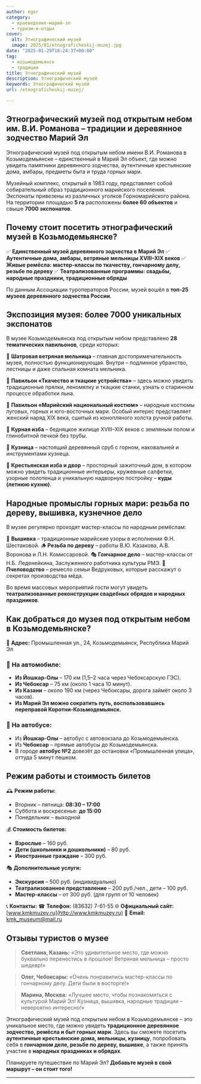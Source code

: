 ```yaml
---
author: egor
category:
  - краеведение-марий-эл
  - туризм-и-отдых
cover:
  alt: Этнографический музей
  image: 2025/01/etnograficheskij-muzej.jpg
date: "2025-01-29T18:24:37+00:00"
tag:
  - козьмодемьянск
  - традиции
title: Этнографический музей
description: Этнографический музей
keywords: Этнографический музей
url: /etnograficheskij-muzej/

---
```

## **Этнографический музей под открытым небом им. В.И. Романова – традиции и деревянное зодчество Марий Эл**

Этнографический музей под открытым небом имени В.И. Романова в Козьмодемьянске – единственный в Марий Эл объект, где можно увидеть памятники деревянного зодчества, аутентичные крестьянские дома, амбары, предметы быта и труда горных мари.

Музейный комплекс, открытый в 1983 году, представляет собой собирательный образ традиционного марийского поселения. Экспонаты привезены из различных уголков Горномарийского района. На территории площадью **5 га** расположены **более 60 объектов** и свыше **7000 экспонатов**.

## **Почему стоит посетить этнографический музей в Козьмодемьянске?**

✅ **Единственный музей деревянного зодчества в Марий Эл**
✅ **Аутентичные дома, амбары, ветряные мельницы XVIII–XIX веков**
✅ **Живые ремёсла: мастер-классы по ткачеству, гончарному делу, резьбе по дереву**
✅ **Театрализованные программы: свадьбы, народные праздники, традиционные обряды**

По данным Ассоциации туроператоров России, музей вошёл в **топ-25 музеев деревянного зодчества России**.

## **Экспозиция музея: более 7000 уникальных экспонатов**

В музее Козьмодемьянска под открытым небом представлено **28 тематических павильонов**, среди которых:

🔹 **Шатровая ветряная мельница** – главная достопримечательность музея, полностью функционирующая. Внутри – подлинное убранство, лестницы и даже спальная комната мельника.

🔹 **Павильон «Ткачество и ткацкие устройства»** – здесь можно увидеть традиционные прялки, леномялку и ткацкие станки, узнать о старинном процессе обработки льна.

🔹 **Павильон «Марийский национальный костюм»** – народные костюмы луговых, горных и юго-восточных мари. Особый интерес представляет женский наряд XIX века, сшитый из конопляного холста ручной работы.

🔹 **Курная изба** – бедняцкое жилище XVIII–XIX веков с земляным полом и глинобитной печкой без трубы.

🔹 **Кузница** – настоящий деревянный сруб с горном, наковальней и инструментами кузнеца.

🔹 **Крестьянская изба и двор** – просторный зажиточный дом, в котором можно увидеть традиционные интерьеры, кружевные салфетки, узорные полотенца и уникальную надворную постройку – **куды (летнюю кухню)**.

## **Народные промыслы горных мари: резьба по дереву, вышивка, кузнечное дело**

В музее регулярно проходят мастер-классы по народным ремёслам:

🧵 **Вышивка** – традиционные марийские узоры в исполнении Ф.Н. Шестаковой.
🪵 **Резьба по дереву** – работы В.Ю. Казакова, А.В. Воронова и Л.Н. Комиссаровой.
🎭 **Гончарное дело** – мастер-классы от Н.Б. Леденейкина, Заслуженного работника культуры РМЭ.
🐝 **Пчеловодство** – ремесло семьи Ведруковых, которые расскажут о секретах производства мёда.

Во время массовых мероприятий гости могут увидеть **театрализованные реконструкции свадебных обрядов и народных праздников**.

## **Как добраться до музея под открытым небом в Козьмодемьянске?**

📍 **Адрес:** Промышленная ул., 24, Козьмодемьянск, Республика Марий Эл

### 🚗 **На автомобиле:**

- **Из Йошкар-Олы** – 170 км (1,5–2 часа через Чебоксарскую ГЭС).
- **Из Чебоксар** – 75 км (около 1 часа 10 минут).
- **Из Казани** – около 190 км (через Чебоксары, дорога займёт около 3 часов).
- **Из Марий Эл можно сократить путь, воспользовавшись переправой Коротни-Козьмодемьянск.**

### 🚌 **На автобусе:**

- Из **Йошкар-Олы** – автобус с автовокзала до Козьмодемьянска.
- Из **Чебоксар** – прямые автобусы до Козьмодемьянска.
- В городе **автобус №2** довезёт до остановки «Промышленная улица», оттуда 5 минут пешком.

## **Режим работы и стоимость билетов**

🕰 **Режим работы:**

- Вторник – пятница: **08:30 – 17:00**
- Суббота и воскресенье: **до 15:00**
- Понедельник – выходной

💰 **Стоимость билетов:**

- **Взрослые** – 160 руб.
- **Дети (школьники и дошкольники)** – 80 руб.
- **Иностранные граждане** – 300 руб.

🎭 **Дополнительные услуги:**

- **Экскурсия** – 500 руб. (индивидуально)
- **Театрализованное представление** – 200 руб./чел., дети – 100 руб.
- **Мастер-классы** – от 300 руб. (для групп от 10 человек)

📞 **Контакты:**
☎ **Телефон:** (83632) 7-61-55
🌐 **Официальный сайт:** [www.kmkmuzey.ru](http://www.kmkmuzey.ru)
📧 **Email:** [kmk\_museum@mail.ru](mailto:kmk_museum@mail.ru)

## **Отзывы туристов о музее**

> **Светлана, Казань:** «Это удивительное место, где можно буквально перенестись в прошлое! Ветряная мельница – просто шедевр!»

> **Олег, Чебоксары:** «Очень понравились мастер-классы по гончарному делу. Дети были в восторге!»

> **Марина, Москва:** «Лучшее место, чтобы познакомиться с культурой Марий Эл! Кузница, вышивка, народные традиции – невероятно интересно!»

Этнографический музей под открытым небом в Козьмодемьянске – это уникальное место, где можно увидеть **традиционное деревянное зодчество, ремёсла и быт горных мари**. Здесь вы сможете посетить **аутентичные крестьянские дома, мельницы, кузницу**, попробовать себя в **гончарном деле, резьбе по дереву, вышивке**, а также принять участие в **народных праздниках и обрядах**.

Планируете путешествие по Марий Эл? **Добавьте музей в свой маршрут – он стоит того!**

* * *
